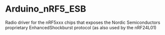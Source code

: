 # Arduino_nRF5_ESB
 Radio driver for the nRF5xxx chips that exposes the Nordic Semiconductors proprietary EnhancedShockburst protocol (as also used by the nRF24L01)

